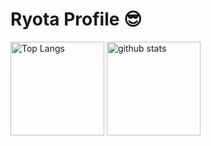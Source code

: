 # Ryota Profile :sunglasses:

<p align="left"> 
  <!-- ソースコード統計 -->
  <img alt="Top Langs" height="150px" src="https://github-readme-stats.vercel.app/api/top-langs/?username=ryota-sb&layout=compact&count_private=true&show_icons=true&show_icons=true&theme=tokyonight" />
  
  <!-- リポジトリステータス -->
  <img alt="github stats" height="150px" src="https://github-readme-stats.vercel.app/api?username=ryota-sb&count_private=true&show_icons=true&show_icons=true&theme=tokyonight" />
</p>
